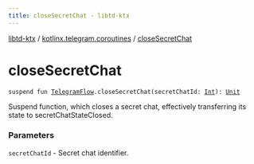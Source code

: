 ```yaml
---
title: closeSecretChat - libtd-ktx
---
```


[libtd-ktx](../index.html) / [kotlinx.telegram.coroutines](index.html) / [closeSecretChat](./close-secret-chat.html)

# closeSecretChat

`suspend fun `[`TelegramFlow`](../kotlinx.telegram.core/-telegram-flow/index.html)`.closeSecretChat(secretChatId: `[`Int`](https://kotlinlang.org/api/latest/jvm/stdlib/kotlin/-int/index.html)`): `[`Unit`](https://kotlinlang.org/api/latest/jvm/stdlib/kotlin/-unit/index.html)

Suspend function, which closes a secret chat, effectively transferring its state to
secretChatStateClosed.

### Parameters

`secretChatId` - Secret chat identifier.